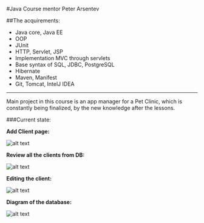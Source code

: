 #Java Course
mentor Peter Arsentev

##The acquirements:

- Java core, Java EE
- OOP
- JUnit
- HTTP, Servlet, JSP
- Implementation MVC through servlets
- Base syntax of SQL, JDBC, PostgreSQL
- Hibernate
- Maven, Manifest
- Git, Tomcat, IntelJ IDEA

***
Main project in this course is an app manager for a Pet Clinic, which is constantly being finalized,  by the new knowledge  after the lessons.
 
###Current state:


**Add Client page:**
 
![alt text](https://github.com/zhoodar/java-course/image/addclient.PNG)

**Review all the clients from DB:**

![alt text](https://github.com/zhoodar/java-course/image/clientview.PNG)

**Editing the client:**

![alt text](https://github.com/zhoodar/java-course/image/editclient.PNG)

**Diagram of the database:**

![alt text](https://github.com/zhoodar/java-course/image/dbpet_clinic.PNG)